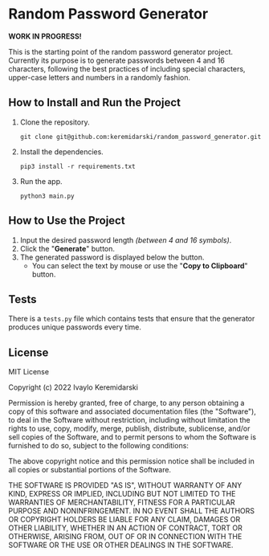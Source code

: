 

# Random Password Generator

**WORK IN PROGRESS!**

This is the starting point of the random password generator project. Currently its purpose is to generate passwords between 4 and 16 characters, following the best practices of including special characters, upper-case letters and numbers in a randomly fashion.

## How to Install and Run the Project

1. Clone the repository.
	
	`git clone git@github.com:keremidarski/random_password_generator.git`

2. Install the dependencies.
	
	`pip3 install -r requirements.txt`

3. Run the app.
	
	`python3 main.py`

## How to Use the Project

1. Input the desired password length *(between 4 and 16 symbols)*.
2. Click the "**Generate**" button.
3. The generated password is displayed below the button.
	- You can select the text by mouse or use the "**Copy to Clipboard**" button.

## Tests

There is a `tests.py` file which contains tests that ensure that the generator produces unique passwords every time.

## License

MIT License

Copyright (c) 2022 Ivaylo Keremidarski

Permission is hereby granted, free of charge, to any person obtaining a copy
of this software and associated documentation files (the "Software"), to deal
in the Software without restriction, including without limitation the rights
to use, copy, modify, merge, publish, distribute, sublicense, and/or sell
copies of the Software, and to permit persons to whom the Software is
furnished to do so, subject to the following conditions:

The above copyright notice and this permission notice shall be included in all
copies or substantial portions of the Software.

THE SOFTWARE IS PROVIDED "AS IS", WITHOUT WARRANTY OF ANY KIND, EXPRESS OR
IMPLIED, INCLUDING BUT NOT LIMITED TO THE WARRANTIES OF MERCHANTABILITY,
FITNESS FOR A PARTICULAR PURPOSE AND NONINFRINGEMENT. IN NO EVENT SHALL THE AUTHORS OR COPYRIGHT HOLDERS BE LIABLE FOR ANY CLAIM, DAMAGES OR OTHER LIABILITY, WHETHER IN AN ACTION OF CONTRACT, TORT OR OTHERWISE, ARISING FROM, OUT OF OR IN CONNECTION WITH THE SOFTWARE OR THE USE OR OTHER DEALINGS IN THE SOFTWARE.


